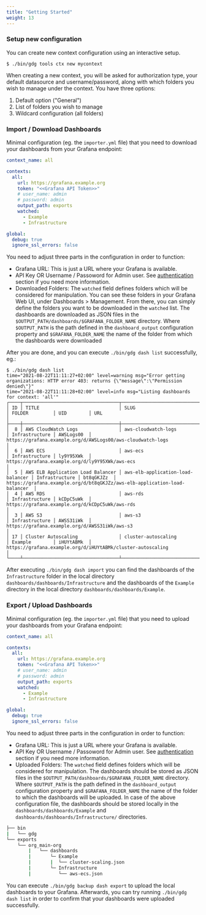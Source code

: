 ```yaml
---
title: "Getting Started"
weight: 13
---
```


### Setup new configuration

You can create new context configuration using an interactive setup.
```
$ ./bin/gdg tools ctx new mycontext
```

When creating a new context, you will be asked for authorization type, your default datasource and username/password, along with which folders you wish to manage under the context. You have three options:

1. Default option ("General")
2. List of folders you wish to manage
3. Wildcard configuration (all folders)

### Import / Download Dashboards

Minimal configuration (eg. the `importer.yml` file) that you need to download your dashboards from your Grafana endpoint:

```yaml
context_name: all

contexts:
  all:
    url: https://grafana.example.org
    token: "<<Grafana API Token>>"
    # user_name: admin
    # password: admin
    output_path: exports
    watched:
      - Example
      - Infrastructure

global:
  debug: true
  ignore_ssl_errors: false
```
You need to adjust three parts in the configuration in order to function:
- Grafana URL: This is just a URL where your Grafana is available.
- API Key OR Username / Passoword for Admin user. See [authentication](configuration.md) section if you need more information.
- Downloaded Folders: The `watched` field defines folders which will be considered for manipulation. You can see these folders in your Grafana Web UI, under Dashboards > Management. From there, you can simply define the folders you want to be downloaded in the `watched` list. The dashboards are downloaded as JSON files in the `$OUTPUT_PATH/dashboards/$GRAFANA_FOLDER_NAME` directory. Where `$OUTPUT_PATH` is the path defined in the `dashboard_output` configuration property and `$GRAFANA_FOLDER_NAME` the name of the folder from which the dashboards were downloaded

After you are done, and you can execute `./bin/gdg dash list` successfully, eg.:
```
$ ./bin/gdg dash list
time="2021-08-22T11:11:27+02:00" level=warning msg="Error getting organizations: HTTP error 403: returns {\"message\":\"Permission denied\"}"
time="2021-08-22T11:11:28+02:00" level=info msg="Listing dashboards for context: 'all'"
┌────┬───────────────────────────────────┬───────────────────────────────────┬────────────────┬────────────┬────────────────────────────────────────────────────────────────────────────┐
│ ID │ TITLE                             │ SLUG                              │ FOLDER         │ UID        │ URL                                                                        │
├────┼───────────────────────────────────┼───────────────────────────────────┼────────────────┼────────────┼────────────────────────────────────────────────────────────────────────────┤
│  8 │ AWS CloudWatch Logs               │ aws-cloudwatch-logs               │ Infrastructure │ AWSLogs00  │ https://grafana.example.org/d/AWSLogs00/aws-cloudwatch-logs                │
│  6 │ AWS ECS                           │ aws-ecs                           │ Infrastructure │ ly9Y95XWk  │ https://grafana.example.org/d/ly9Y95XWk/aws-ecs                            │
│  5 │ AWS ELB Application Load Balancer │ aws-elb-application-load-balancer │ Infrastructure │ bt8qGKJZz  │ https://grafana.example.org/d/bt8qGKJZz/aws-elb-application-load-balancer  │
│  4 │ AWS RDS                           │ aws-rds                           │ Infrastructure │ kCDpC5uWk  │ https://grafana.example.org/d/kCDpC5uWk/aws-rds                            │
│  3 │ AWS S3                            │ aws-s3                            │ Infrastructure │ AWSS31iWk  │ https://grafana.example.org/d/AWSS31iWk/aws-s3                             │
│ 17 │ Cluster Autoscaling               │ cluster-autoscaling               │ Example        │ iHUYtABMk  │ https://grafana.example.org/d/iHUYtABMk/cluster-autoscaling                │
└────┴───────────────────────────────────┴───────────────────────────────────┴────────────────┴────────────┴────────────────────────────────────────────────────────────────────────────┘
```
After executing `./bin/gdg dash import` you can find the dashboards of the `Infrastructure` folder in the local directory `dashboards/dashboards/Infrastructure` and the dashboards of the `Example` directory in the local directory `dashboards/dashboards/Example`.

### Export / Upload Dashboards

Minimal configuration (eg. the `importer.yml` file) that you need to upload your dashboards from your Grafana endpoint:
```yaml
context_name: all

contexts:
  all:
    url: https://grafana.example.org
    token: "<<Grafana API Token>>"
    # user_name: admin
    # password: admin
    output_path: exports
    watched:
      - Example
      - Infrastructure

global:
  debug: true
  ignore_ssl_errors: false
```
You need to adjust three parts in the configuration in order to function:
- Grafana URL: This is just a URL where your Grafana is available.
- API Key OR Username / Passoword for Admin user. See [authentication](configuration.md) section if you need more information.
- Uploaded Folders: The `watched` field defines folders which will be considered for manipulation. The dashboards should be stored as JSON files in the `$OUTPUT_PATH/dashboards/$GRAFANA_FOLDER_NAME` directory. Where `$OUTPUT_PATH` is the path defined in the `dashboard_output` configuration property and `$GRAFANA_FOLDER_NAME` the name of the folder to which the dashboards will be uploaded. In case of the above configuration file, the dashboards should be stored locally in the `dashboards/dashboards/Example` and `dashboards/dashboards/Infrastructure/` directories.

```sh
├── bin
|   └── gdg
└── exports
    └── org_main-org
        |   └── dashboards
        |       └─ Example
        |       |  └── cluster-scaling.json
        |       └─ Infrastructure
        |          └── aws-ecs.json
```
You can execute `./bin/gdg backup dash export` to upload the local dashboards to your Grafana. Afterwards, you can try running `./bin/gdg dash list` in order to confirm that your dashboards were uploaded successfully.
